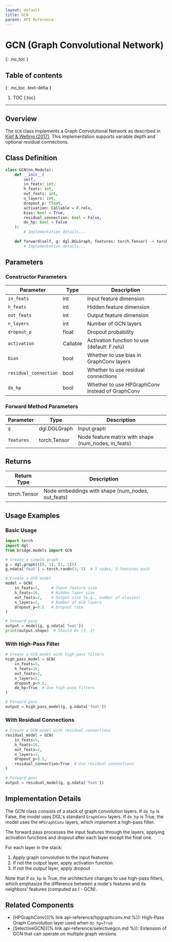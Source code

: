```yaml
---
layout: default
title: GCN
parent: API Reference
---
```


# GCN (Graph Convolutional Network)
{: .no_toc }

## Table of contents
{: .no_toc .text-delta }

1. TOC
{:toc}

---

## Overview

The `GCN` class implements a Graph Convolutional Network as described in [Kipf & Welling (2017)](https://arxiv.org/abs/1609.02907). This implementation supports variable depth and optional residual connections.

## Class Definition

```python
class GCN(nn.Module):
    def __init__(
        self, 
        in_feats: int, 
        h_feats: int, 
        out_feats: int, 
        n_layers: int, 
        dropout_p: float, 
        activation: Callable = F.relu, 
        bias: bool = True, 
        residual_connection: bool = False,
        do_hp: bool = False
    ):
        # Implementation details...
        
    def forward(self, g: dgl.DGLGraph, features: torch.Tensor) -> torch.Tensor:
        # Implementation details...
```

## Parameters

### Constructor Parameters

| Parameter | Type | Description |
|-----------|------|-------------|
| `in_feats` | int | Input feature dimension |
| `h_feats` | int | Hidden feature dimension |
| `out_feats` | int | Output feature dimension |
| `n_layers` | int | Number of GCN layers |
| `dropout_p` | float | Dropout probability |
| `activation` | Callable | Activation function to use (default: F.relu) |
| `bias` | bool | Whether to use bias in GraphConv layers |
| `residual_connection` | bool | Whether to use residual connections |
| `do_hp` | bool | Whether to use HPGraphConv instead of GraphConv |

### Forward Method Parameters

| Parameter | Type | Description |
|-----------|------|-------------|
| `g` | dgl.DGLGraph | Input graph |
| `features` | torch.Tensor | Node feature matrix with shape (num_nodes, in_feats) |

## Returns

| Return Type | Description |
|-------------|-------------|
| torch.Tensor | Node embeddings with shape (num_nodes, out_feats) |

## Usage Examples

### Basic Usage

```python
import torch
import dgl
from bridge.models import GCN

# Create a simple graph
g = dgl.graph(([0, 1], [1, 2]))
g.ndata['feat'] = torch.randn(3, 5)  # 3 nodes, 5 features each

# Create a GCN model
model = GCN(
    in_feats=5,     # Input feature size
    h_feats=16,     # Hidden layer size
    out_feats=2,    # Output size (e.g., number of classes)
    n_layers=2,     # Number of GCN layers
    dropout_p=0.5   # Dropout rate
)

# Forward pass
output = model(g, g.ndata['feat'])
print(output.shape)  # Should be (3, 2)
```

### With High-Pass Filter

```python
# Create a GCN model with high-pass filters
high_pass_model = GCN(
    in_feats=5,
    h_feats=16,
    out_feats=2,
    n_layers=2,
    dropout_p=0.5,
    do_hp=True  # Use high-pass filters
)

# Forward pass
output = high_pass_model(g, g.ndata['feat'])
```

### With Residual Connections

```python
# Create a GCN model with residual connections
residual_model = GCN(
    in_feats=5,
    h_feats=16,
    out_feats=2,
    n_layers=3,
    dropout_p=0.5,
    residual_connection=True  # Use residual connections
)

# Forward pass
output = residual_model(g, g.ndata['feat'])
```

## Implementation Details

The GCN class consists of a stack of graph convolution layers. If `do_hp` is False, the model uses DGL's standard `GraphConv` layers. If `do_hp` is True, the model uses the `HPGraphConv` layers, which implement a high-pass filter.

The forward pass processes the input features through the layers, applying activation functions and dropout after each layer except the final one.

For each layer in the stack:
1. Apply graph convolution to the input features
2. If not the output layer, apply activation function
3. If not the output layer, apply dropout

Note that if `do_hp` is True, the architecture changes to use high-pass filters, which emphasize the difference between a node's features and its neighbors' features (computed as I - GCN).

## Related Components

- [HPGraphConv]({% link api-reference/hpgraphconv.md %}): High-Pass Graph Convolution layer used when `do_hp=True`
- [SelectiveGCN]({% link api-reference/selectivegcn.md %}): Extension of GCN that can operate on multiple graph versions
